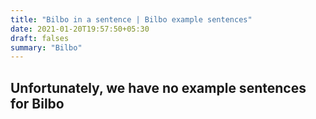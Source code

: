 ```yaml
---
title: "Bilbo in a sentence | Bilbo example sentences"
date: 2021-01-20T19:57:50+05:30
draft: falses
summary: "Bilbo"
---
```

## Unfortunately, we have no example sentences for Bilbo                 
